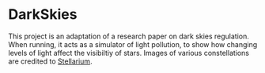 # DarkSkies

This project is an adaptation of a research paper on dark skies regulation. When running, it acts as a simulator of light pollution, to show how changing levels of light affect the visibiltiy of stars. Images of various constellations are credited to [Stellarium](https://www.stellarium-labs.com/stellarium-mobile-plus/).
